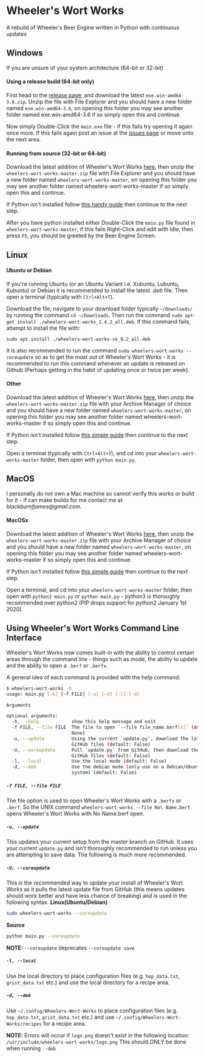 # Wheeler's Wort Works
A rebuild of Wheeler's Beer Engine written in Python with continuous updates

## Windows
If you are unsure of your system architecture (64-bit or 32-bit)
#### Using a release build (64-bit only)

First head to the [release page](https://github.com/jimbob88/wheelers-wort-works/releases "Release Files"), and download the latest `exe.win-amd64-3.6.zip`.
Unzip the file with File Explorer and you should have a new folder named `exe.win-amd64-3.6`, on opening this folder you may see another folder named exe.win-amd64-3.6 if so simply open this and continue.

Now simply Double-Click the `main.exe` file - if this fails try opening it again once more. If this fails again post an issue at the [issues page](https://github.com/jimbob88/wheelers-wort-works/issues) or move onto the next area.

#### Running from source (32-bit or 64-bit)

Download the latest addition of Wheeler's Wort Works [here](https://github.com/jimbob88/wheelers-wort-works/archive/master.zip "Latest ZIP File"), then unzip
the `wheelers-wort-works-master.zip` file with File Explorer and you should have a new folder named `wheelers-wort-works-master`, on opening this folder you may see another folder named wheelers-wort-works-master if so simply open this and continue.

If Python isn't installed follow [this handy guide](https://realpython.com/installing-python/ "Real Python Guide to installing Python3") then continue to the next step.

After you have python installed either Double-Click the `main.py` file found in `wheelers-wort-works-master`, if this fails Right-Click and edit with Idle, then press `F5`, you should be greeted by the Beer Engine Screen.

## Linux
#### Ubuntu or Debian
If you're running Ubuntu (or an Ubuntu Variant i.e. Xubuntu, Lubuntu, Kubuntu) or Debian it is recommended to install the  latest _.deb_ file.  Then open a terminal (typically with `Ctrl+Alt+T`).

Download the file, navigate to your download folder typically `~/Downloads/` by running the command `cd ~/Downloads`. Then run the command `sudo apt-get install ./wheelers-wort-works_2.4.2_all.deb`.
If this command fails, attempt to install the file with:
```
sudo apt install ./wheelers-wort-works-ce_0.2_all.deb
```
It is also recommended to run the command `sudo wheelers-wort-works --coreupdate` so as to get the most out of Wheeler's Wort Works - it is recommended to run this command whenever an update is released on Github (Perhaps getting in the habit of updating once or twice per week).
#### Other
Download the latest addition of Wheeler's Wort Works [here](https://github.com/jimbob88/wheelers-wort-works/archive/master.zip "Latest ZIP File"), then unzip
the `wheelers-wort-works-master.zip` file with your Archive Manager of choice and you should have a new folder named `wheelers-wort-works-master`, on opening this folder you may see another folder named wheelers-wort-works-master if so simply open this and continue.

If Python isn't installed follow [this simple guide](https://docs.aws.amazon.com/cli/latest/userguide/install-linux-python.html "Amazon AWS guide") then continue to the next step.

Open a terminal (typically with `Ctrl+Alt+T`), and cd into your `wheelers-wort-works-master` folder, then open with `python main.py`.

## MacOS
I personally do not own a Mac machine so cannot verify this works or build for it - if can make builds for me contact me at _blackburnfjames@gmail.com_.
#### MacOSx
Download the latest addition of Wheeler's Wort Works [here](https://github.com/jimbob88/wheelers-wort-works/archive/master.zip "Latest ZIP File"), then unzip
the `wheelers-wort-works-master.zip` file with your Archive Manager of choice and you should have a new folder named `wheelers-wort-works-master`, on opening this folder you may see another folder named wheelers-wort-works-master if so simply open this and continue.

If Python isn't installed follow [this simple guide](https://docs.python-guide.org/starting/install3/osx/ "OSX Guide") then continue to the next step.

Open a terminal, and cd into your `wheelers-wort-works-master` folder, then open with `python3 main.py` or `python main.py` - python3 is thoroughly recommended over python2 (PIP drops support for python2 January 1st 2020).

## Using Wheeler's Wort Works Command Line Interface
Wheeler's Wort Works now comes built-in with the ability to control certain areas through the command line - things such as mode, the ability to update and the ability to open a `.berf` or `.berfx`.

A general idea of each command is provided with the help command:
```bash
$ wheelers-wort-works -h
usage: main.py [-h] [-f FILE] [-u] [-U] [-l] [-d]

Arguments

optional arguments:
  -h, --help            show this help message and exit
  -f FILE, --file FILE  The file to open `--file file_name.berf[x]` (default:
                        None)
  -u, --update          Using the current `update.py`, download the latest
                        GitHub files (default: False)
  -U, --coreupdate      Pull `update.py` from GitHub, then download the latest
                        GitHub files (default: False)
  -l, --local           Use the local mode (default: False)
  -d, --deb             Use the debian mode (only use on a Debian/Ubuntu
                        system) (default: False)

```

##### `-f FILE, --file FILE`
The file option is used to open Wheeler's Wort Works with a `.berfx` or `.berf`. So the UNIX command `wheelers-wort-works --file No\ Name.berf` opens Wheeler's Wort Works with No Name.berf open.

##### `-u, --update`
This updates your current setup from the master branch on GitHub. It uses your current `update.py` and isn't thoroughly recommended to run unless you are attempting to save data. The following is much more recommended.

##### `-U, --coreupdate`
This is the recommended way to update your install of Wheeler's Wort Works as it pulls the latest update file from GitHub (this means updates should work better and have less chance of breaking) and is used in the following syntax.
**Linux(Ubuntu/Debian)**
```bash
sudo wheelers-wort-works --coreupdate
```
**Source**
```bash
python main.py --coreupdate
```
**NOTE:** `--coreupdate` deprecates `--coreupdate save`

##### `-l, --local`
Use the local directory to place configuration files (e.g. `hop_data.txt`, `grist_data.txt` etc.) and use the local directory for a recipe area.

##### `-d, --deb`
Use `~/.config/Wheelers-Wort-Works` to place configuration files (e.g. `hop_data.txt`, `grist_data.txt` etc.) and use `~/.config/Wheelers-Wort-Works/recipes` for a recipe area.

**NOTE:** Errors will occur if `logo.png` doesn't exist in the following location: `/usr/include/wheelers-wort-works/logo.png` This should ONLY be done when running `--deb`
